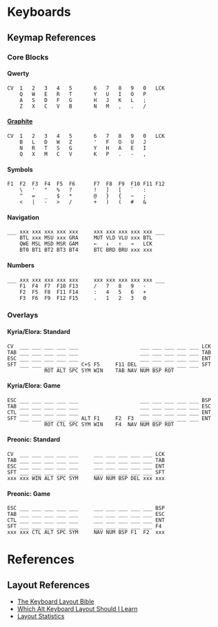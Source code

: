# Keyboards

## Keymap References

### Core Blocks

#### Qwerty
```
CV  1   2   3   4   5       6   7   8   9   0   LCK
    Q   W   E   R   T       Y   U   I   O   P
    A   S   D   F   G       H   J   K   L   ;
    Z   X   C   V   B       N   M   ,   .   /
```

#### [Graphite](https://github.com/rdavison/graphite-layout)
```
CV  1   2   3   4   5       6   7   8   9   0   LCK
    B   L   D   W   Z       '   F   O   U   J
    N   R   T   S   G       Y   H   A   E   I
    Q   X   M   C   V       K   P   .   -   ,
```

#### Symbols
```
F1  F2  F3  F4  F5  F6      F7  F8  F9  F10 F11 F12
    \   '   "   %   ?       !   ]   [   `   :
    ^   =   _   $   *       @   }   {   ~   ;
    <   |   -   >   /       +   )   (   #   &
```

#### Navigation
```
___ xxx xxx xxx xxx xxx     xxx xxx xxx xxx xxx ___
    BTL xxx MSU xxx GRA     MUT VLD VLU xxx BTL 
    QWE MSL MSD MSR GAM     ←   ↓   ↑   →   LCK
    BT0 BT1 BT2 BT3 BT4     BTC BRD BRU xxx xxx
```

#### Numbers
```
___ xxx xxx xxx xxx xxx     xxx xxx xxx xxx xxx ___
    F1  F4  F7  F10 F13     /   7   8   9   -
    F2  F5  F8  F11 F14     :   4   5   6   +
    F3  F6  F9  F12 F15     .   1   2   3   0
```

### Overlays

#### Kyria/Elora: Standard
```
CV  ___ ___ ___ ___ ___                    ___ ___ ___ ___ ___ LCK
TAB ___ ___ ___ ___ ___                    ___ ___ ___ ___ ___ TAB
ESC ___ ___ ___ ___ ___                    ___ ___ ___ ___ ___ ENT
SFT ___ ___ ___ ___ ___ C+S F5     F11 DEL ___ ___ ___ ___ ___ SFT
            ROT ALT SPC SYM WIN    TAB NAV NUM BSP ROT
```

#### Kyria/Elora: Game
```
ESC ___ ___ ___ ___ ___                    ___ ___ ___ ___ ___ BSP
TAB ___ ___ ___ ___ ___                    ___ ___ ___ ___ ___ ESC
CTL ___ ___ ___ ___ ___                    ___ ___ ___ ___ ___ ENT
SFT ___ ___ ___ ___ ___ ALT F1     F2  F3  ___ ___ ___ ___ ___ ENT
            ROT CTL SPC SYM WIN    F4  NAV NUM BSP ROT
```


#### Preonic: Standard 
```
CV  ___ ___ ___ ___ ___     ___ ___ ___ ___ ___ LCK
TAB ___ ___ ___ ___ ___     ___ ___ ___ ___ ___ TAB
ESC ___ ___ ___ ___ ___     ___ ___ ___ ___ ___ ENT
SFT ___ ___ ___ ___ ___     ___ ___ ___ ___ ___ SFT
xxx xxx WIN ALT SPC SYM     NAV NUM BSP DEL xxx xxx
```

#### Preonic: Game 
```
ESC ___ ___ ___ ___ ___     ___ ___ ___ ___ ___ BSP
TAB ___ ___ ___ ___ ___     ___ ___ ___ ___ ___ ESC 
CTL ___ ___ ___ ___ ___     ___ ___ ___ ___ ___ ENT
SFT ___ ___ ___ ___ ___     ___ ___ ___ ___ ___ F4
xxx xxx CTL ALT SPC SYM     NAV NUM BSP F1  F2  xxx
```

# References

## Layout References
* [The Keyboard Layout Bible](https://docs.google.com/document/d/1Ic-h8UxGe5-Q0bPuYNgE3NoWiI8ekeadvSQ5YysrwII/edit?tab=t.0)
* [Which Alt Keyboard Layout Should I Learn](https://getreuer.info/posts/keyboards/alt-layouts/index.html#which-alt-keyboard-layout-should-i-learn)
* [Layout Statistics](https://cyanophage.github.io/index.html#qwerty)
